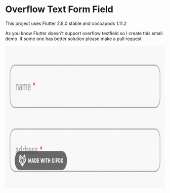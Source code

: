 # Overflow Text Form Field

This project uses Flutter 2.8.0 stable and cocoapods 1.11.2

As you know Flutter doesn't support overflow textfield so I create this small demo. If some one has better solution please make a pull request 

<img src="images/images.gif" height="448">


